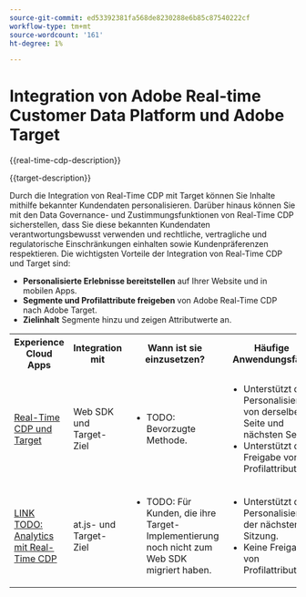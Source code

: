 ```yaml
---
source-git-commit: ed53392381fa568de8230288e6b85c87540222cf
workflow-type: tm+mt
source-wordcount: '161'
ht-degree: 1%

---
```



# Integration von Adobe Real-time Customer Data Platform und Adobe Target

{{real-time-cdp-description}}

{{target-description}}

Durch die Integration von Real-Time CDP mit Target können Sie Inhalte mithilfe bekannter Kundendaten personalisieren. Darüber hinaus können Sie mit den Data Governance- und Zustimmungsfunktionen von Real-Time CDP sicherstellen, dass Sie diese bekannten Kundendaten verantwortungsbewusst verwenden und rechtliche, vertragliche und regulatorische Einschränkungen einhalten sowie Kundenpräferenzen respektieren. Die wichtigsten Vorteile der Integration von Real-Time CDP und Target sind:

+ **Personalisierte Erlebnisse bereitstellen** auf Ihrer Website und in mobilen Apps.
+ **Segmente und Profilattribute freigeben** von Adobe Real-Time CDP nach Adobe Target.
+ **Zielinhalt** Segmente hinzu und zeigen Attributwerte an.

<table>
    <tr>
        <tr>
            <th>Experience Cloud Apps</th>
            <th>Integration mit</th>
            <th>Wann ist sie einzusetzen?</th>
            <th>Häufige Anwendungsfälle</th>
        </tr>
    </tr>
    <tr>
        <td><a href="../../integrations/tutorials/real-time-cdp-target/web-sdk-and-target-destination.md" target="_blank" rel="noreferrer">Real-Time CDP und Target</a></td>
        <td>Web SDK und Target-Ziel</td>
        <td>
            <ul>
                <li>TODO: Bevorzugte Methode.</li>
            </ul>
        </td>
        <td>
            <ul>
                <li>Unterstützt die Personalisierung von derselben Seite und nächsten Seiten.</li>
                <li>Unterstützt die Freigabe von Profilattributen.</li>
            </ul>
        </td>
    </tr>
    <tr>
        <td><a href="https://adobe.com" target="_blank" rel="noreferrer">LINK TODO: Analytics mit Real-Time CDP</a></td>
        <td>at.js- und Target-Ziel</td>
        <td>
            <ul>
                <li>TODO: Für Kunden, die ihre Target-Implementierung noch nicht zum Web SDK migriert haben.</li>
            </ul>
        </td>
        <td>
            <ul>
                <li>Unterstützt die Personalisierung der nächsten Sitzung.</li>
                <li>Keine Freigabe von Profilattributen.</li>
            </ul>
        </td>
    </tr>            
</table>
